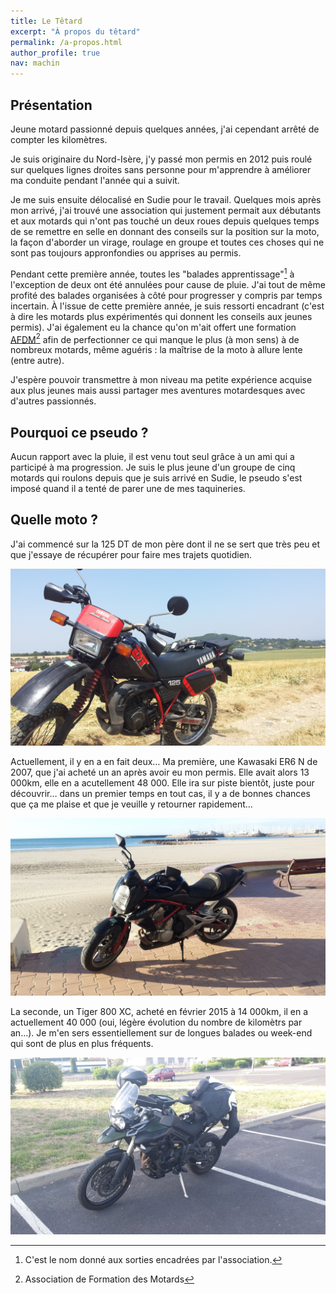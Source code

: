 ```yaml
---
title: Le Têtard
excerpt: "À propos du têtard"
permalink: /a-propos.html
author_profile: true
nav: machin
---
```


## Présentation
Jeune motard passionné depuis quelques années, j'ai cependant arrêté de compter les kilomètres.

Je suis originaire du Nord-Isère, j'y passé mon permis en 2012 puis roulé sur quelques lignes droites sans personne
pour m'apprendre à améliorer ma conduite pendant l'année qui a suivit.

Je me suis ensuite délocalisé en Sudie pour le travail. Quelques mois après mon arrivé, j'ai trouvé
une association qui justement permait aux débutants et aux motards qui n'ont pas touché un deux roues depuis quelques temps
de se remettre en selle en donnant des conseils sur la position sur la moto, la façon d'aborder un virage, roulage en groupe
et toutes ces choses qui ne sont pas toujours appronfondies ou apprises au permis.

Pendant cette première année, toutes les "balades apprentissage"[^1] à l'exception de deux ont été annulées
pour cause de pluie. J'ai tout de même profité des balades organisées à côté pour progresser y compris par temps incertain.
À l'issue de cette première année, je suis ressorti encadrant (c'est à dire les motards plus expérimentés
qui donnent les conseils aux jeunes permis). J'ai également eu la chance qu'on m'ait
offert une formation [AFDM](http://www.afdm.org/)[^2] afin de perfectionner ce qui
manque le plus (à mon sens) à de nombreux motards, même aguéris : la maîtrise de la moto à allure lente (entre autre).

J'espère pouvoir transmettre à mon niveau ma petite expérience acquise aux plus jeunes mais aussi
partager mes aventures motardesques avec d'autres passionnés.

## Pourquoi ce pseudo ?
Aucun rapport avec la pluie, il est venu tout seul grâce à un ami qui a participé à ma progression.
Je suis le plus jeune d'un groupe de cinq motards qui roulons depuis que je suis arrivé en Sudie,
le pseudo s'est imposé quand il a tenté de parer une de mes taquineries.

## Quelle moto ?
J'ai commencé sur la 125 DT de mon père dont il ne se sert que très peu et que j'essaye de récupérer
pour faire mes trajets quotidien.

![Yamaha 125 DT](/images/a-propos/yamaha.jpg)

Actuellement, il y en a en fait deux… Ma première, une Kawasaki ER6 N de 2007,
que j'ai acheté un an après avoir eu mon permis. Elle avait alors 13 000km, elle en a acutellement
48 000. Elle ira sur piste bientôt, juste pour découvrir… dans un premier temps en tout cas,
il y a de bonnes chances que ça me plaise et que je veuille y retourner rapidement…

![Kawasaki ER6 N](/images/a-propos/kawasaki.jpg)

La seconde, un Tiger 800 XC, acheté en février 2015 à 14 000km, il en a actuellement 40 000 (oui, légère évolution
  du nombre de kilomètrs par an…). Je m'en sers essentiellement sur de longues balades ou week-end qui sont de
  plus en plus fréquents.

![Triumph Tiger 800 XC](/images/a-propos/triumph.jpg)

[^1]: C'est le nom donné aux sorties encadrées par l'association.
[^2]: Association de Formation des Motards
